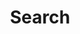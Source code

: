 ---
title: "Search"
layout: "search"
placeholder: "Search posts, tags, and content..."
summary: "Search through all blog posts"
---